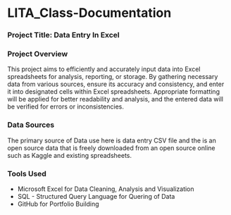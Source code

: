 # LITA_Class-Documentation

### Project Title: Data Entry In Excel

### Project Overview
This project aims to efficiently and accurately input data into Excel spreadsheets for analysis, reporting, or storage. By gathering necessary data from various sources, ensure its accuracy and consistency, and enter it into designated cells within Excel spreadsheets. Appropriate formatting will be applied for better readability and analysis, and the entered data will be verified for errors or inconsistencies.

### Data Sources
The primary source of Data use here is data entry CSV file and the is an open source data that is freely downloaded from an open source online such as Kaggle and existing spreadsheets.

### Tools Used
- Microsoft Excel for Data Cleaning, Analysis and Visualization
- SQL - Structured Query Language for Quering of Data
- GitHub for Portfolio Building
